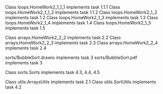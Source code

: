 Class loops.HomeWork2_1_1_1				implements task 1.1.1
Class loops.HomeWork2_1_1_2				implements task 1.1.2
Class loops.HomeWork2_1_2				implements task 1.2
Class loops.HomeWork2_1_3				implements task 1.3
Class loops.HomeWork2_1_4				implements task 1.4
Class loops.HomeWork2_1_5				implements task 1.5

Class arrays.HomeWork2_2_2				implements task 2.2
Class arrays.HomeWork2_2_3				implements task 2.3
Class arrays.HomeWork2_2_4				implements task 2.4

sorts/BubbleSort.drawio					implements task 3
sorts/BubbleSort.pdf					implements task 3

Class sorts.Sorts						implements task 4.3, 4.4, 4.5

Class utils.ArraysUtils					implements task 2.1
Class utils.SortUtils					implements task 4.2
